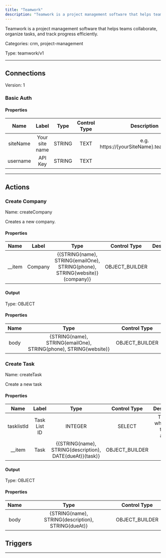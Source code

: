 ```yaml
---
title: "Teamwork"
description: "Teamwork is a project management software that helps teams collaborate, organize tasks, and track progress efficiently."
---
```


Teamwork is a project management software that helps teams collaborate, organize tasks, and track progress efficiently.


Categories: crm, project-management


Type: teamwork/v1

<hr />



## Connections

Version: 1


### Basic Auth

#### Properties

|      Name       |      Label     |     Type     |     Control Type     |     Description     |     Required        |
|:--------------:|:--------------:|:------------:|:--------------------:|:-------------------:|:-------------------:|
| siteName | Your site name | STRING | TEXT  |  e.g. https://{yourSiteName}.teamwork.com  |  true  |
| username | API Key | STRING | TEXT  |  | true  |





<hr />



## Actions


### Create Company
Name: createCompany

Creates a new company.

#### Properties

|      Name       |      Label     |     Type     |     Control Type     |     Description     |     Required        |
|:--------------:|:--------------:|:------------:|:--------------------:|:-------------------:|:-------------------:|
| __item | Company | {{STRING\(name), STRING\(emailOne), STRING\(phone), STRING\(website)}\(company)} | OBJECT_BUILDER  |  | null  |


#### Output



Type: OBJECT


#### Properties

|     Name     |     Type     |     Control Type     |
|:------------:|:------------:|:--------------------:|
| body | {STRING\(name), STRING\(emailOne), STRING\(phone), STRING\(website)} | OBJECT_BUILDER  |






### Create Task
Name: createTask

Create a new task

#### Properties

|      Name       |      Label     |     Type     |     Control Type     |     Description     |     Required        |
|:--------------:|:--------------:|:------------:|:--------------------:|:-------------------:|:-------------------:|
| tasklistId | Task List ID | INTEGER | SELECT  |  Task list where new task is added  |  true  |
| __item | Task | {{STRING\(name), STRING\(description), DATE\(dueAt)}\(task)} | OBJECT_BUILDER  |  | null  |


#### Output



Type: OBJECT


#### Properties

|     Name     |     Type     |     Control Type     |
|:------------:|:------------:|:--------------------:|
| body | {STRING\(name), STRING\(description), STRING\(dueAt)} | OBJECT_BUILDER  |








## Triggers



<hr />

